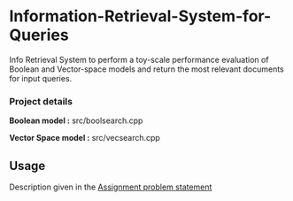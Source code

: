# Information-Retrieval-System-for-Queries
Info Retrieval System to perform a toy-scale performance evaluation of Boolean and Vector-space models and return the most relevant documents for input queries.

### Project details

**Boolean model :** src/boolsearch.cpp

**Vector Space model :** src/vecsearch.cpp

## Usage
 Description given in the [Assignment problem statement](https://github.com/udayinbiswas/Information-Retrieval-System-for-Queries/blob/master/InfoRetrieval.pdf)


  

